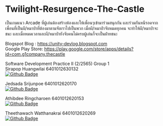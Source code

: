 # Twilight-Resurgence-The-Castle
เป็นเกมแนว Arcade ที่ผู้เล่นต้องสร้างห้องและให้เพื่อนๆเข้ามาร่วมสนุกกัน และร่วมกันหนีรอดจากเพื่อนที่เป็นผี/หมาป่าที่ต้องมาตามจับเราไปเป็นพวก เมื่อผี/หมาป่าจับหมดทุกคน จะทำให้ผี/หมาป่าจะชนะ และเมื่อหมดเวลาและผี/หมาป่ายังจับคนไม่ครบผู้เล่นก็จะเป็นฝ่ายชนะ

Blogspot Blog : https://unity-devlog.blogspot.com                                                                                                         
Google Play Store: https://play.google.com/store/apps/details?id=com.g1company.thecastle

Software Development Practice II (2/2565) Group 1                                                                                               
Sirapop Huangwilai 6401012630132                                      
[![Github Badge](https://img.shields.io/badge/-sirapopModel-333?style=flat&logo=Github&logoColor=white)](https://github.com/sirapopModel)

Jedsada Srijunpoe 6401012620170                                  
[![Github Badge](https://img.shields.io/badge/-JedsadaSrijunpoe-333?style=flat&logo=Github&logoColor=white)](https://github.com/JedsadaSrijunpoe)

Athibdee Ringcharoen 6401012620153                                    
[![Github Badge](https://img.shields.io/badge/-Athibdee-333?style=flat&logo=Github&logoColor=white)](https://github.com/Athibdee)

Theethawach Watthanakrai 6401012620269                               
[![Github Badge](https://img.shields.io/badge/-TheethawachW.-333?style=flat&logo=Github&logoColor=white)](https://github.com/kimzaooza)

